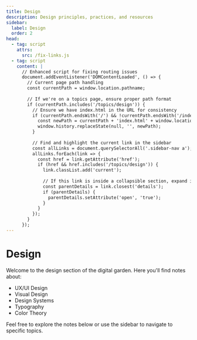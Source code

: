 ```yaml
---
title: Design
description: Design principles, practices, and resources
sidebar:
  label: Design
  order: 2
head:
  - tag: script
    attrs:
      src: /fix-links.js
  - tag: script
    content: |
      // Enhanced script for fixing routing issues
      document.addEventListener('DOMContentLoaded', () => {
        // Current page path handling
        const currentPath = window.location.pathname;
        
        // If we're on a topics page, ensure proper path format
        if (currentPath.includes('/topics/design')) {
          // Ensure we have index.html in the URL for consistency
          if (currentPath.endsWith('/') && !currentPath.endsWith('/index.html')) {
            const newPath = currentPath + 'index.html' + window.location.search + window.location.hash;
            window.history.replaceState(null, '', newPath);
          }
          
          // Find and highlight the current link in the sidebar
          const allLinks = document.querySelectorAll('.sidebar-nav a');
          allLinks.forEach(link => {
            const href = link.getAttribute('href');
            if (href && href.includes('/topics/design')) {
              link.classList.add('current');
              
              // If this link is inside a collapsible section, expand it
              const parentDetails = link.closest('details');
              if (parentDetails) {
                parentDetails.setAttribute('open', 'true');
              }
            }
          });
        }
      });
---
```


# Design

Welcome to the design section of the digital garden. Here you'll find notes about:

- UX/UI Design
- Visual Design
- Design Systems
- Typography
- Color Theory

Feel free to explore the notes below or use the sidebar to navigate to specific topics. 